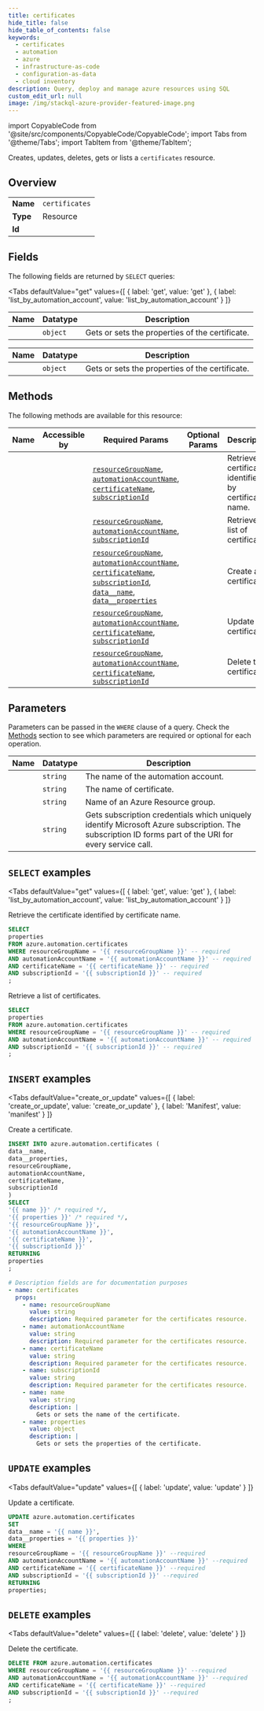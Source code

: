 ```yaml
--- 
title: certificates
hide_title: false
hide_table_of_contents: false
keywords:
  - certificates
  - automation
  - azure
  - infrastructure-as-code
  - configuration-as-data
  - cloud inventory
description: Query, deploy and manage azure resources using SQL
custom_edit_url: null
image: /img/stackql-azure-provider-featured-image.png
---
```


import CopyableCode from '@site/src/components/CopyableCode/CopyableCode';
import Tabs from '@theme/Tabs';
import TabItem from '@theme/TabItem';

Creates, updates, deletes, gets or lists a <code>certificates</code> resource.

## Overview
<table><tbody>
<tr><td><b>Name</b></td><td><code>certificates</code></td></tr>
<tr><td><b>Type</b></td><td>Resource</td></tr>
<tr><td><b>Id</b></td><td><CopyableCode code="azure.automation.certificates" /></td></tr>
</tbody></table>

## Fields

The following fields are returned by `SELECT` queries:

<Tabs
    defaultValue="get"
    values={[
        { label: 'get', value: 'get' },
        { label: 'list_by_automation_account', value: 'list_by_automation_account' }
    ]}
>
<TabItem value="get">

<table>
<thead>
    <tr>
    <th>Name</th>
    <th>Datatype</th>
    <th>Description</th>
    </tr>
</thead>
<tbody>
<tr>
    <td><CopyableCode code="properties" /></td>
    <td><code>object</code></td>
    <td>Gets or sets the properties of the certificate.</td>
</tr>
</tbody>
</table>
</TabItem>
<TabItem value="list_by_automation_account">

<table>
<thead>
    <tr>
    <th>Name</th>
    <th>Datatype</th>
    <th>Description</th>
    </tr>
</thead>
<tbody>
<tr>
    <td><CopyableCode code="properties" /></td>
    <td><code>object</code></td>
    <td>Gets or sets the properties of the certificate.</td>
</tr>
</tbody>
</table>
</TabItem>
</Tabs>

## Methods

The following methods are available for this resource:

<table>
<thead>
    <tr>
    <th>Name</th>
    <th>Accessible by</th>
    <th>Required Params</th>
    <th>Optional Params</th>
    <th>Description</th>
    </tr>
</thead>
<tbody>
<tr>
    <td><a href="#get"><CopyableCode code="get" /></a></td>
    <td><CopyableCode code="select" /></td>
    <td><a href="#parameter-resourceGroupName"><code>resourceGroupName</code></a>, <a href="#parameter-automationAccountName"><code>automationAccountName</code></a>, <a href="#parameter-certificateName"><code>certificateName</code></a>, <a href="#parameter-subscriptionId"><code>subscriptionId</code></a></td>
    <td></td>
    <td>Retrieve the certificate identified by certificate name.</td>
</tr>
<tr>
    <td><a href="#list_by_automation_account"><CopyableCode code="list_by_automation_account" /></a></td>
    <td><CopyableCode code="select" /></td>
    <td><a href="#parameter-resourceGroupName"><code>resourceGroupName</code></a>, <a href="#parameter-automationAccountName"><code>automationAccountName</code></a>, <a href="#parameter-subscriptionId"><code>subscriptionId</code></a></td>
    <td></td>
    <td>Retrieve a list of certificates.</td>
</tr>
<tr>
    <td><a href="#create_or_update"><CopyableCode code="create_or_update" /></a></td>
    <td><CopyableCode code="insert" /></td>
    <td><a href="#parameter-resourceGroupName"><code>resourceGroupName</code></a>, <a href="#parameter-automationAccountName"><code>automationAccountName</code></a>, <a href="#parameter-certificateName"><code>certificateName</code></a>, <a href="#parameter-subscriptionId"><code>subscriptionId</code></a>, <a href="#parameter-data__name"><code>data__name</code></a>, <a href="#parameter-data__properties"><code>data__properties</code></a></td>
    <td></td>
    <td>Create a certificate.</td>
</tr>
<tr>
    <td><a href="#update"><CopyableCode code="update" /></a></td>
    <td><CopyableCode code="update" /></td>
    <td><a href="#parameter-resourceGroupName"><code>resourceGroupName</code></a>, <a href="#parameter-automationAccountName"><code>automationAccountName</code></a>, <a href="#parameter-certificateName"><code>certificateName</code></a>, <a href="#parameter-subscriptionId"><code>subscriptionId</code></a></td>
    <td></td>
    <td>Update a certificate.</td>
</tr>
<tr>
    <td><a href="#delete"><CopyableCode code="delete" /></a></td>
    <td><CopyableCode code="delete" /></td>
    <td><a href="#parameter-resourceGroupName"><code>resourceGroupName</code></a>, <a href="#parameter-automationAccountName"><code>automationAccountName</code></a>, <a href="#parameter-certificateName"><code>certificateName</code></a>, <a href="#parameter-subscriptionId"><code>subscriptionId</code></a></td>
    <td></td>
    <td>Delete the certificate.</td>
</tr>
</tbody>
</table>

## Parameters

Parameters can be passed in the `WHERE` clause of a query. Check the [Methods](#methods) section to see which parameters are required or optional for each operation.

<table>
<thead>
    <tr>
    <th>Name</th>
    <th>Datatype</th>
    <th>Description</th>
    </tr>
</thead>
<tbody>
<tr id="parameter-automationAccountName">
    <td><CopyableCode code="automationAccountName" /></td>
    <td><code>string</code></td>
    <td>The name of the automation account.</td>
</tr>
<tr id="parameter-certificateName">
    <td><CopyableCode code="certificateName" /></td>
    <td><code>string</code></td>
    <td>The name of certificate.</td>
</tr>
<tr id="parameter-resourceGroupName">
    <td><CopyableCode code="resourceGroupName" /></td>
    <td><code>string</code></td>
    <td>Name of an Azure Resource group.</td>
</tr>
<tr id="parameter-subscriptionId">
    <td><CopyableCode code="subscriptionId" /></td>
    <td><code>string</code></td>
    <td>Gets subscription credentials which uniquely identify Microsoft Azure subscription. The subscription ID forms part of the URI for every service call.</td>
</tr>
</tbody>
</table>

## `SELECT` examples

<Tabs
    defaultValue="get"
    values={[
        { label: 'get', value: 'get' },
        { label: 'list_by_automation_account', value: 'list_by_automation_account' }
    ]}
>
<TabItem value="get">

Retrieve the certificate identified by certificate name.

```sql
SELECT
properties
FROM azure.automation.certificates
WHERE resourceGroupName = '{{ resourceGroupName }}' -- required
AND automationAccountName = '{{ automationAccountName }}' -- required
AND certificateName = '{{ certificateName }}' -- required
AND subscriptionId = '{{ subscriptionId }}' -- required
;
```
</TabItem>
<TabItem value="list_by_automation_account">

Retrieve a list of certificates.

```sql
SELECT
properties
FROM azure.automation.certificates
WHERE resourceGroupName = '{{ resourceGroupName }}' -- required
AND automationAccountName = '{{ automationAccountName }}' -- required
AND subscriptionId = '{{ subscriptionId }}' -- required
;
```
</TabItem>
</Tabs>


## `INSERT` examples

<Tabs
    defaultValue="create_or_update"
    values={[
        { label: 'create_or_update', value: 'create_or_update' },
        { label: 'Manifest', value: 'manifest' }
    ]}
>
<TabItem value="create_or_update">

Create a certificate.

```sql
INSERT INTO azure.automation.certificates (
data__name,
data__properties,
resourceGroupName,
automationAccountName,
certificateName,
subscriptionId
)
SELECT 
'{{ name }}' /* required */,
'{{ properties }}' /* required */,
'{{ resourceGroupName }}',
'{{ automationAccountName }}',
'{{ certificateName }}',
'{{ subscriptionId }}'
RETURNING
properties
;
```
</TabItem>
<TabItem value="manifest">

```yaml
# Description fields are for documentation purposes
- name: certificates
  props:
    - name: resourceGroupName
      value: string
      description: Required parameter for the certificates resource.
    - name: automationAccountName
      value: string
      description: Required parameter for the certificates resource.
    - name: certificateName
      value: string
      description: Required parameter for the certificates resource.
    - name: subscriptionId
      value: string
      description: Required parameter for the certificates resource.
    - name: name
      value: string
      description: |
        Gets or sets the name of the certificate.
    - name: properties
      value: object
      description: |
        Gets or sets the properties of the certificate.
```
</TabItem>
</Tabs>


## `UPDATE` examples

<Tabs
    defaultValue="update"
    values={[
        { label: 'update', value: 'update' }
    ]}
>
<TabItem value="update">

Update a certificate.

```sql
UPDATE azure.automation.certificates
SET 
data__name = '{{ name }}',
data__properties = '{{ properties }}'
WHERE 
resourceGroupName = '{{ resourceGroupName }}' --required
AND automationAccountName = '{{ automationAccountName }}' --required
AND certificateName = '{{ certificateName }}' --required
AND subscriptionId = '{{ subscriptionId }}' --required
RETURNING
properties;
```
</TabItem>
</Tabs>


## `DELETE` examples

<Tabs
    defaultValue="delete"
    values={[
        { label: 'delete', value: 'delete' }
    ]}
>
<TabItem value="delete">

Delete the certificate.

```sql
DELETE FROM azure.automation.certificates
WHERE resourceGroupName = '{{ resourceGroupName }}' --required
AND automationAccountName = '{{ automationAccountName }}' --required
AND certificateName = '{{ certificateName }}' --required
AND subscriptionId = '{{ subscriptionId }}' --required
;
```
</TabItem>
</Tabs>
